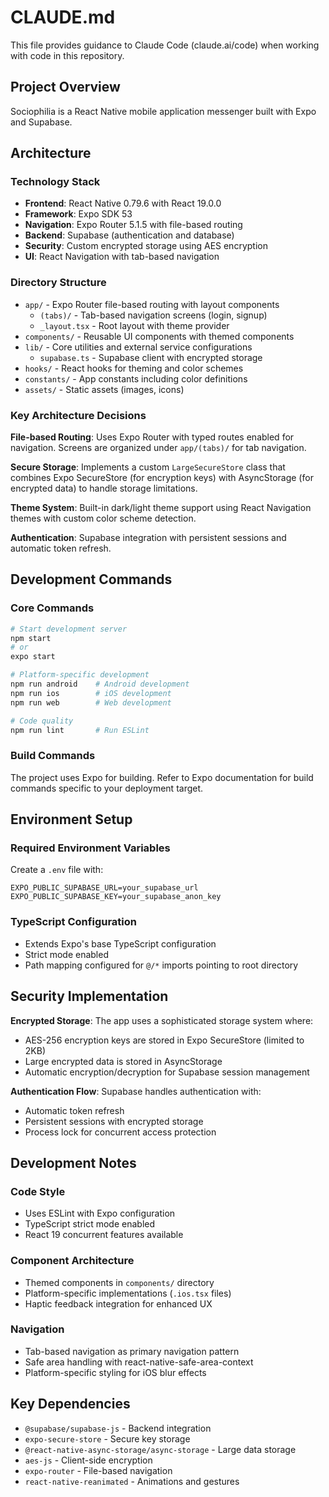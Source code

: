 # CLAUDE.md

This file provides guidance to Claude Code (claude.ai/code) when working with code in this repository.

## Project Overview

Sociophilia is a React Native mobile application messenger built with Expo and Supabase.

## Architecture

### Technology Stack
- **Frontend**: React Native 0.79.6 with React 19.0.0
- **Framework**: Expo SDK 53
- **Navigation**: Expo Router 5.1.5 with file-based routing
- **Backend**: Supabase (authentication and database)
- **Security**: Custom encrypted storage using AES encryption
- **UI**: React Navigation with tab-based navigation

### Directory Structure
- `app/` - Expo Router file-based routing with layout components
  - `(tabs)/` - Tab-based navigation screens (login, signup)
  - `_layout.tsx` - Root layout with theme provider
- `components/` - Reusable UI components with themed components
- `lib/` - Core utilities and external service configurations
  - `supabase.ts` - Supabase client with encrypted storage
- `hooks/` - React hooks for theming and color schemes
- `constants/` - App constants including color definitions
- `assets/` - Static assets (images, icons)

### Key Architecture Decisions

**File-based Routing**: Uses Expo Router with typed routes enabled for navigation. Screens are organized under `app/(tabs)/` for tab navigation.

**Secure Storage**: Implements a custom `LargeSecureStore` class that combines Expo SecureStore (for encryption keys) with AsyncStorage (for encrypted data) to handle storage limitations.

**Theme System**: Built-in dark/light theme support using React Navigation themes with custom color scheme detection.

**Authentication**: Supabase integration with persistent sessions and automatic token refresh.

## Development Commands

### Core Commands
```bash
# Start development server
npm start
# or
expo start

# Platform-specific development
npm run android    # Android development
npm run ios        # iOS development  
npm run web        # Web development

# Code quality
npm run lint       # Run ESLint
```

### Build Commands
The project uses Expo for building. Refer to Expo documentation for build commands specific to your deployment target.

## Environment Setup

### Required Environment Variables
Create a `.env` file with:
```
EXPO_PUBLIC_SUPABASE_URL=your_supabase_url
EXPO_PUBLIC_SUPABASE_KEY=your_supabase_anon_key
```

### TypeScript Configuration
- Extends Expo's base TypeScript configuration
- Strict mode enabled
- Path mapping configured for `@/*` imports pointing to root directory

## Security Implementation

**Encrypted Storage**: The app uses a sophisticated storage system where:
- AES-256 encryption keys are stored in Expo SecureStore (limited to 2KB)
- Large encrypted data is stored in AsyncStorage
- Automatic encryption/decryption for Supabase session management

**Authentication Flow**: Supabase handles authentication with:
- Automatic token refresh
- Persistent sessions with encrypted storage
- Process lock for concurrent access protection

## Development Notes

### Code Style
- Uses ESLint with Expo configuration
- TypeScript strict mode enabled
- React 19 concurrent features available

### Component Architecture
- Themed components in `components/` directory
- Platform-specific implementations (`.ios.tsx` files)
- Haptic feedback integration for enhanced UX

### Navigation
- Tab-based navigation as primary navigation pattern
- Safe area handling with react-native-safe-area-context
- Platform-specific styling for iOS blur effects

## Key Dependencies
- `@supabase/supabase-js` - Backend integration
- `expo-secure-store` - Secure key storage
- `@react-native-async-storage/async-storage` - Large data storage
- `aes-js` - Client-side encryption
- `expo-router` - File-based navigation
- `react-native-reanimated` - Animations and gestures
